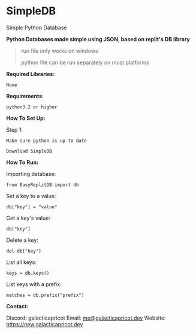 # SimpleDB
Simple Python Database

**Python Databases made simple using JSON, based on replit's DB library**

> run file only works on windows
>
> python file can be run separately on most platforms


**Required Libraries:**

`None`

**Requirements:**

`python3.2 or higher`

**How To Set Up:**

Step 1:

    Make sure python is up to date
    
    Download SimpleDB
    
    
**How To Run:**

Importing database:

    from EasyReplitDB import db

Set a key to a value:

    db["key"] = "value"

Get a key's value:

    db["key"]

Delete a key:

    del db["key"]

List all keys:

    keys = db.keys()

List keys with a prefix:

    matches = db.prefix("prefix")


**Contact:**

Discord: galacticapricot
Email: me@galacticapricot.dev
Website: https://new.galacticapricot.dev
